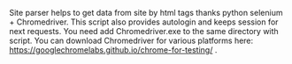 Site parser helps to get data from site by html tags thanks python selenium + Chromedriver. This script also provides autologin and keeps session for next requests.
You need add Chromedriver.exe to the same directory with script. You can download Chromedriver for various platforms here: https://googlechromelabs.github.io/chrome-for-testing/ .
